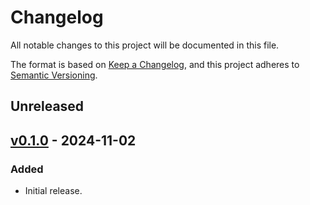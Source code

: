 # Changelog

All notable changes to this project will be documented in this file.

The format is based on [Keep a Changelog], and this project adheres to [Semantic
Versioning].

[keep a changelog]: https://keepachangelog.com/en/1.0.0/
[semantic versioning]: https://semver.org/spec/v2.0.0.html

## Unreleased

## [v0.1.0] - 2024-11-02

[v0.1.0]: https://github.com/iconduit/browserconfig-loader/releases/tag/v0.1.0

### Added

- Initial release.
